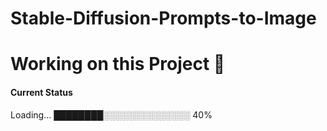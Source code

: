 # Stable-Diffusion-Prompts-to-Image


# Working on this Project 🚧

#### Current Status

Loading...
████████░░░░░░░░░░░░░░ 40%
   
